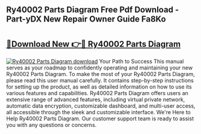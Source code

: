 ## Ry40002 Parts Diagram Free Pdf Download - Part-yDX New Repair Owner Guide Fa8Ko

# <h2><a href="http://dfo6d9k.blite.top/?on=Ry40002+Parts+Diagram">🔗Download New 👉🔴 Ry40002 Parts Diagram</a></h2>

[![Ry40002 Parts Diagram download](https://i.imgur.com/lujVjoI.png)](http://dfo6d9k.blite.top/?on=Ry40002+Parts+Diagram)
Your Path to Success This manual serves as your roadmap to confidently operating and maintaining your new Ry40002 Parts Diagram. To make the most of your Ry40002 Parts Diagram, please read this user manual carefully. It contains step-by-step instructions for setting up the product, as well as detailed information on how to use its various features and capabilities. Ry40002 Parts Diagram offers users an extensive range of advanced features, including virtual private network, automatic data encryption, customizable dashboard, and multi-user access, all accessible through the sleek and customizable interface. We're Here to Help Ry40002 Parts Diagram. Our customer support team is ready to assist you with any questions or concerns.
